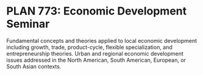 # PLAN 773: Economic Development Seminar

Fundamental concepts and theories applied to local economic development including growth, trade, product-cycle, flexible specialization, and entrepreneurship theories. Urban and regional economic development issues addressed in the North American, South American, European, or South Asian contexts.